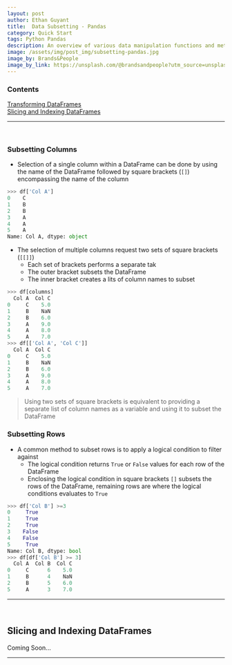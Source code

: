 ```yaml
---
layout: post
author: Ethan Guyant
title:  Data Subsetting - Pandas
category: Quick Start
tags: Python Pandas
description: An overview of various data manipulation functions and methods utilizing pandas dataframes.
image: /assets/img/post_img/subsetting-pandas.jpg
image_by: Brands&People
image_by_link: https://unsplash.com/@brandsandpeople?utm_source=unsplash&utm_medium=referral&utm_content=creditCopyText
---
```

### Contents   
[Transforming DataFrames](#transforming-dataframes)     
[Slicing and Indexing DataFrames](#slicing-and-indexing-dataframes)     

---

<br>

### Subsetting Columns
* Selection of a single column within a DataFrame can be done by using the name of the DataFrame followed by square brackets (`[]`) encompassing the name of the column
```python
>>> df['Col A']
0    C
1    B
2    B
3    A
4    A
5    A
Name: Col A, dtype: object
```
* The selection of multiple columns request two sets of square brackets (`[[]]`)
  * Each set of brackets performs a separate tak
   * The outer bracket subsets the DataFrame
   * The inner bracket creates a lits of column names to subset
```python
>>> df[columns]
  Col A  Col C
0     C    5.0
1     B    NaN
2     B    6.0
3     A    9.0
4     A    8.0
5     A    7.0
>>> df[['Col A', 'Col C']]
  Col A  Col C
0     C    5.0
1     B    NaN
2     B    6.0
3     A    9.0
4     A    8.0
5     A    7.0
```
>Using two sets of square brackets is equivalent to providing a separate list of column names as a variable and using it to subset the DataFrame
### Subsetting Rows
* A common method to subset rows is to apply a logical condition to filter against
  * The logical condition returns `True` or `False` values for each row of the DataFrame
  * Enclosing the logical condition in square brackets `[]` subsets the rows of the DataFrame, remaining rows are where the logical conditions evaluates to `True`
```python
>>> df['Col B'] >=3
0     True
1     True
2     True
3    False
4    False
5     True
Name: Col B, dtype: bool
>>> df[df['Col B'] >= 3]
  Col A  Col B  Col C
0     C      6    5.0
1     B      4    NaN
2     B      5    6.0
5     A      3    7.0
```
---

<br>

## Slicing and Indexing DataFrames
Coming Soon...

---


